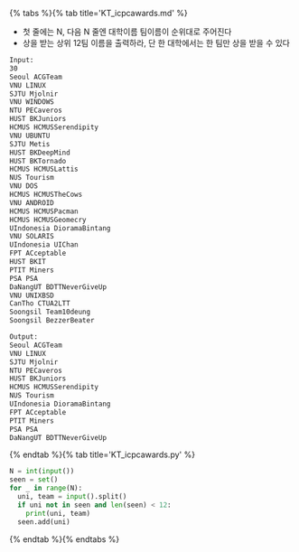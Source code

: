 {% tabs %}{% tab title='KT_icpcawards.md' %}

* 첫 줄에는 N, 다음 N 줄엔 대학이름 팀이름이 순위대로 주어진다
* 상을 받는 상위 12팀 이름을 출력하라, 단 한 대학에서는 한 팀만 상을 받을 수 있다

```txt
Input:
30
Seoul ACGTeam
VNU LINUX
SJTU Mjolnir
VNU WINDOWS
NTU PECaveros
HUST BKJuniors
HCMUS HCMUSSerendipity
VNU UBUNTU
SJTU Metis
HUST BKDeepMind
HUST BKTornado
HCMUS HCMUSLattis
NUS Tourism
VNU DOS
HCMUS HCMUSTheCows
VNU ANDROID
HCMUS HCMUSPacman
HCMUS HCMUSGeomecry
UIndonesia DioramaBintang
VNU SOLARIS
UIndonesia UIChan
FPT ACceptable
HUST BKIT
PTIT Miners
PSA PSA
DaNangUT BDTTNeverGiveUp
VNU UNIXBSD
CanTho CTUA2LTT
Soongsil Team10deung
Soongsil BezzerBeater

Output:
Seoul ACGTeam
VNU LINUX
SJTU Mjolnir
NTU PECaveros
HUST BKJuniors
HCMUS HCMUSSerendipity
NUS Tourism
UIndonesia DioramaBintang
FPT ACceptable
PTIT Miners
PSA PSA
DaNangUT BDTTNeverGiveUp
```

{% endtab %}{% tab title='KT_icpcawards.py' %}

```py
N = int(input())
seen = set()
for _ in range(N):
  uni, team = input().split()
  if uni not in seen and len(seen) < 12:
    print(uni, team)
  seen.add(uni)
```

{% endtab %}{% endtabs %}
